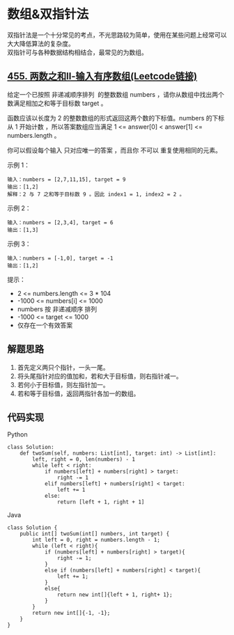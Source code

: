 # 数组&双指针法
双指针法是一个十分常见的考点，不光思路较为简单，使用在某些问题上经常可以大大降低算法的复杂度。  
双指针可与各种数据结构相结合，最常见的为数组。

## [455. 两数之和Ⅱ-输入有序数组(Leetcode链接)](https://leetcode-cn.com/problems/two-sum-ii-input-array-is-sorted/)  
给定一个已按照 非递减顺序排列  的整数数组 numbers ，请你从数组中找出两个数满足相加之和等于目标数 target 。  

函数应该以长度为 2 的整数数组的形式返回这两个数的下标值。numbers 的下标 从 1 开始计数 ，所以答案数组应当满足 1 <= answer[0] < answer[1] <= numbers.length 。  

你可以假设每个输入 只对应唯一的答案 ，而且你 不可以 重复使用相同的元素。  

示例 1：
```
输入：numbers = [2,7,11,15], target = 9  
输出：[1,2]  
解释：2 与 7 之和等于目标数 9 。因此 index1 = 1, index2 = 2 。  
```
示例 2：
```
输入：numbers = [2,3,4], target = 6  
输出：[1,3]  
```
示例 3：
```
输入：numbers = [-1,0], target = -1  
输出：[1,2]  
```
提示：

* 2 <= numbers.length <= 3 * 104
* -1000 <= numbers[i] <= 1000
* numbers 按 非递减顺序 排列
* -1000 <= target <= 1000
* 仅存在一个有效答案

## 解题思路
1. 首先定义两只个指针，一头一尾。
2. 将头尾指针对应的值加和，若和大于目标值，则右指针减一。
3. 若何小于目标值，则左指针加一。
4. 若和等于目标值，返回两指针各加一的数组。

## 代码实现
Python
```
class Solution:
    def twoSum(self, numbers: List[int], target: int) -> List[int]:
        left, right = 0, len(numbers) - 1
        while left < right:
            if numbers[left] + numbers[right] > target:
                right -= 1
            elif numbers[left] + numbers[right] < target:
                left += 1
            else:
                return [left + 1, right + 1]
```
Java
```
class Solution {
    public int[] twoSum(int[] numbers, int target) {
        int left = 0, right = numbers.length - 1;
        while (left < right){
            if (numbers[left] + numbers[right] > target){
                right -= 1;
            }
            else if (numbers[left] + numbers[right] < target){
                left += 1;
            }
            else{
                return new int[]{left + 1, right+ 1};
            }
        }
        return new int[]{-1, -1};
    }
}
```
